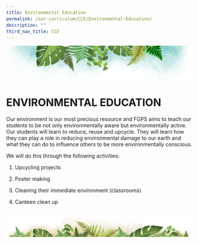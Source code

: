 ```yaml
---
title: Environmental Education
permalink: /our-curriculum/CCE/Environmental-Education/
description: ""
third_nav_title: CCE
---
```

![](/images/Banner.png)

# ENVIRONMENTAL EDUCATION

Our environment is our most precious resource and FGPS aims to teach our students to be not only environmentally aware but environmentally active. Our students will learn to reduce, reuse and upcycle. They will learn how they can play a role in reducing environmental damage to our earth and what they can do to influence others to be more environmentally conscious.

We will do this through the following activities:

  

1.  Upcycling projects  
    
2.  Poster making  
    
3.  Cleaning their immediate environment (classrooms)  
    
4.  Canteen clean up

![](/images/bg-bottom.png)